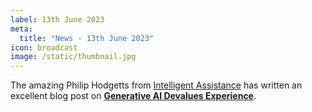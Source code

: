 ```yaml
---
label: 13th June 2023
meta:
  title: "News - 13th June 2023"
icon: broadcast
image: /static/thumbnail.jpg
---
```


The amazing Philip Hodgetts from [Intelligent Assistance](https://intelligentassistance.com) has written an excellent blog post on [**Generative AI Devalues Experience**](http://www.philiphodgetts.com/2023/06/generative-ai-devalues-experience/).